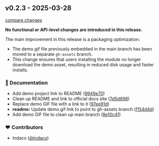 ## v0.2.3 - 2025-03-28

[compare changes](https://github.com/indaco/tempo/compare/v0.2.2...v0.2.3)

**No functional or API-level changes are introduced in this release.**

The main improvement in this release is a packaging optimization:

- The demo.gif file previously embedded in the main branch has been moved to a separate `gh-assets` branch.
- This change ensures that users installing the module no longer download the demo asset, resulting in reduced disk usage and faster installs.

### 📖 Documentation

- Add demo project link to README ([9949e70](https://github.com/indaco/tempo/commit/9949e70))
- Clean up README and link to official docs site ([7d5d698](https://github.com/indaco/tempo/commit/7d5d698))
- Replace demo GIF file with a link to it ([97ee91d](https://github.com/indaco/tempo/commit/97ee91d))
- **readme:** Update demo.gif link to point to gh-assets branch ([f154d4d](https://github.com/indaco/tempo/commit/f154d4d))
- Add demo GIF file to clean up main branch ([8e10c41](https://github.com/indaco/tempo/commit/8e10c41))

### ❤️ Contributors

- Indaco ([@indaco](https://github.com/indaco))
